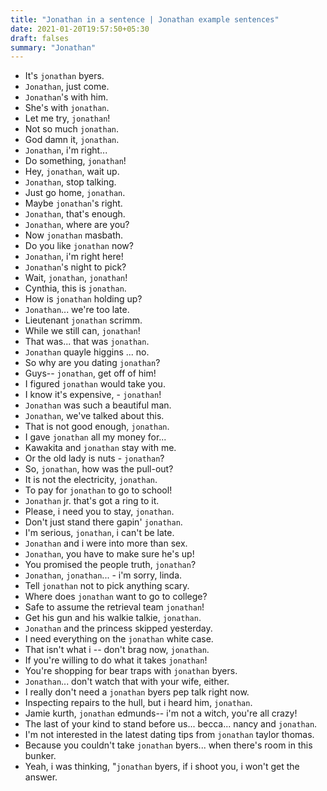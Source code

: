 ```yaml
---
title: "Jonathan in a sentence | Jonathan example sentences"
date: 2021-01-20T19:57:50+05:30
draft: falses
summary: "Jonathan"
---
```

- It's `jonathan` byers.
- `Jonathan`, just come.
- `Jonathan`'s with him.
- She's with `jonathan`.
- Let me try, `jonathan`!
- Not so much `jonathan`.
- God damn it, `jonathan`.
- `Jonathan`, i'm right...
- Do something, `jonathan`!
- Hey, `jonathan`, wait up.
- `Jonathan`, stop talking.
- Just go home, `jonathan`.
- Maybe `jonathan`'s right.
- `Jonathan`, that's enough.
- `Jonathan`, where are you?
- Now `jonathan` masbath.
- Do you like `jonathan` now?
- `Jonathan`, i'm right here!
- `Jonathan`'s night to pick?
- Wait, `jonathan`, `jonathan`!
- Cynthia, this is `jonathan`.
- How is `jonathan` holding up?
- `Jonathan`... we're too late.
- Lieutenant `jonathan` scrimm.
- While we still can, `jonathan`!
- That was... that was `jonathan`.
- `Jonathan` quayle higgins ... no.
- So why are you dating `jonathan`?
- Guys-- `jonathan`, get off of him!
- I figured `jonathan` would take you.
- I know it's expensive, - `jonathan`!
- `Jonathan` was such a beautiful man.
- `Jonathan`, we've talked about this.
- That is not good enough, `jonathan`.
- I gave `jonathan` all my money for...
- Kawakita and `jonathan` stay with me.
- Or the old lady is nuts - `jonathan`?
- So, `jonathan`, how was the pull-out?
- It is not the electricity, `jonathan`.
- To pay for `jonathan` to go to school!
- `Jonathan` jr. that's got a ring to it.
- Please, i need you to stay, `jonathan`.
- Don't just stand there gapin' `jonathan`.
- I'm serious, `jonathan`, i can't be late.
- `Jonathan` and i were into more than sex.
- `Jonathan`, you have to make sure he's up!
- You promised the people truth, `jonathan`?
- `Jonathan`, `jonathan`... - i'm sorry, linda.
- Tell `jonathan` not to pick anything scary.
- Where does `jonathan` want to go to college?
- Safe to assume the retrieval team `jonathan`!
- Get his gun and his walkie talkie, `jonathan`.
- `Jonathan` and the princess skipped yesterday.
- I need everything on the `jonathan` white case.
- That isn't what i -- don't brag now, `jonathan`.
- If you're willing to do what it takes `jonathan`!
- You're shopping for bear traps with `jonathan` byers.
- `Jonathan`... don't watch that with your wife, either.
- I really don't need a `jonathan` byers pep talk right now.
- Inspecting repairs to the hull, but i heard him, `jonathan`.
- Jamie kurth, `jonathan` edmunds-- i'm not a witch, you're all crazy!
- The last of your kind to stand before us... becca... nancy and `jonathan`.
- I'm not interested in the latest dating tips from `jonathan` taylor thomas.
- Because you couldn't take `jonathan` byers... when there's room in this bunker.
- Yeah, i was thinking, "`jonathan` byers, if i shoot you, i won't get the answer.
                 

